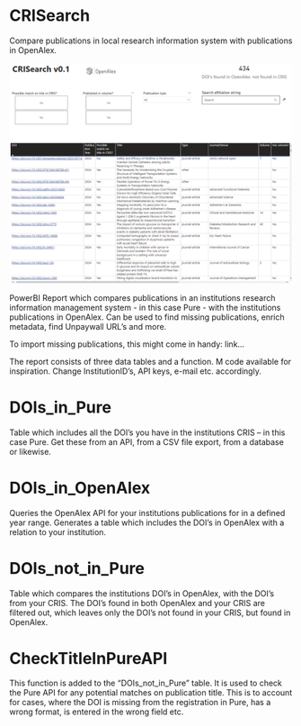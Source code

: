 # CRISearch
Compare publications in local research information system with publications in OpenAlex.

![alt text](https://github.com/svidmar/CRISearch/blob/bc15c98cce496f75c4d574fc664bcb701887b139/img.png)


PowerBI Report which compares publications in an institutions research information management system - in this case Pure - with the institutions publications in OpenAlex. Can be used to find missing publications, enrich metadata, find Unpaywall URL’s and more.

To import missing publications, this might come in handy: link…

The report consists of three data tables and a function. 
M code available for inspiration. Change InstitutionID’s, API keys, e-mail etc. accordingly. 

# DOIs_in_Pure
Table which includes all the DOI’s you have in the institutions CRIS – in this case Pure. Get these from an API, from a CSV file export, from a database or likewise. 

# DOIs_in_OpenAlex
Queries the OpenAlex API for your institutions publications for in a defined year range. Generates a table which includes the DOI’s in OpenAlex with a relation to your institution.

# DOIs_not_in_Pure
Table which compares the institutions DOI’s in OpenAlex, with the DOI’s from your CRIS. The DOI’s found in both OpenAlex and your CRIS are filtered out, which leaves only the DOI’s not found in your CRIS, but found in OpenAlex.
 
# CheckTitleInPureAPI
This function is added to the “DOIs_not_in_Pure” table. It is used to check the Pure API for any potential matches on publication title. This is to account for cases, where the DOI is missing from the registration in Pure, has a wrong format, is entered in the wrong field etc.
